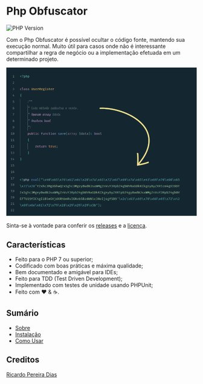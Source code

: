 # Php Obfuscator

![PHP Version](https://img.shields.io/packagist/php-v/ricardopedias/php-obfuscator.svg)

Com o Php Obfuscator é possível ocultar o código fonte, mantendo sua execução normal. Muito útil para casos onde não é interessante compartilhar a regra de negócio ou a implementação efetuada em um determinado projeto.

![Ofuscação de Código PHP](docs/images/screenshot.png?raw=true)

Sinta-se à vontade para conferir os [releases](https://github.com/ricardopedias/php-obfuscator/releases) e a [licença](license.md).

## Características

-   Feito para o PHP 7 ou superior;
-   Codificado com boas práticas e máxima qualidade;
-   Bem documentado e amigável para IDEs;
-   Feito para TDD (Test Driven Development);
-   Implementado com testes de unidade usando PHPUnit;
-   Feito com :heart: &amp; :coffee:.

## Sumário

-   [Sobre](docs/01-About.md)
-   [Instalação](docs/02-Installation.md)
-   [Como Usar](docs/03-Usage.md)

## Creditos

[Ricardo Pereira Dias](https://www.ricardopedias.com.br)

